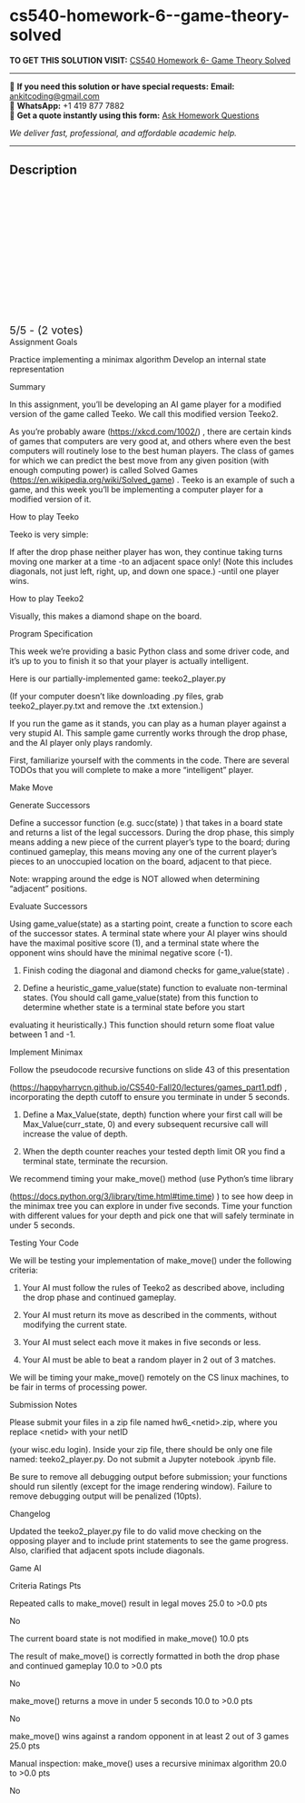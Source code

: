 # cs540-homework-6--game-theory-solved
**TO GET THIS SOLUTION VISIT:** [CS540 Homework 6- Game Theory Solved](https://www.ankitcodinghub.com/product/cs540-hw6-game-theory-solved/)


---

📩 **If you need this solution or have special requests:** **Email:** ankitcoding@gmail.com  
📱 **WhatsApp:** +1 419 877 7882  
📄 **Get a quote instantly using this form:** [Ask Homework Questions](https://www.ankitcodinghub.com/services/ask-homework-questions/)

*We deliver fast, professional, and affordable academic help.*

---

<h2>Description</h2>



<div class="kk-star-ratings kksr-auto kksr-align-center kksr-valign-top" data-payload="{&quot;align&quot;:&quot;center&quot;,&quot;id&quot;:&quot;117938&quot;,&quot;slug&quot;:&quot;default&quot;,&quot;valign&quot;:&quot;top&quot;,&quot;ignore&quot;:&quot;&quot;,&quot;reference&quot;:&quot;auto&quot;,&quot;class&quot;:&quot;&quot;,&quot;count&quot;:&quot;2&quot;,&quot;legendonly&quot;:&quot;&quot;,&quot;readonly&quot;:&quot;&quot;,&quot;score&quot;:&quot;5&quot;,&quot;starsonly&quot;:&quot;&quot;,&quot;best&quot;:&quot;5&quot;,&quot;gap&quot;:&quot;4&quot;,&quot;greet&quot;:&quot;Rate this product&quot;,&quot;legend&quot;:&quot;5\/5 - (2 votes)&quot;,&quot;size&quot;:&quot;24&quot;,&quot;title&quot;:&quot;CS540 Homework 6- Game Theory Solved&quot;,&quot;width&quot;:&quot;138&quot;,&quot;_legend&quot;:&quot;{score}\/{best} - ({count} {votes})&quot;,&quot;font_factor&quot;:&quot;1.25&quot;}">

<div class="kksr-stars">

<div class="kksr-stars-inactive">
            <div class="kksr-star" data-star="1" style="padding-right: 4px">


<div class="kksr-icon" style="width: 24px; height: 24px;"></div>
        </div>
            <div class="kksr-star" data-star="2" style="padding-right: 4px">


<div class="kksr-icon" style="width: 24px; height: 24px;"></div>
        </div>
            <div class="kksr-star" data-star="3" style="padding-right: 4px">


<div class="kksr-icon" style="width: 24px; height: 24px;"></div>
        </div>
            <div class="kksr-star" data-star="4" style="padding-right: 4px">


<div class="kksr-icon" style="width: 24px; height: 24px;"></div>
        </div>
            <div class="kksr-star" data-star="5" style="padding-right: 4px">


<div class="kksr-icon" style="width: 24px; height: 24px;"></div>
        </div>
    </div>

<div class="kksr-stars-active" style="width: 138px;">
            <div class="kksr-star" style="padding-right: 4px">


<div class="kksr-icon" style="width: 24px; height: 24px;"></div>
        </div>
            <div class="kksr-star" style="padding-right: 4px">


<div class="kksr-icon" style="width: 24px; height: 24px;"></div>
        </div>
            <div class="kksr-star" style="padding-right: 4px">


<div class="kksr-icon" style="width: 24px; height: 24px;"></div>
        </div>
            <div class="kksr-star" style="padding-right: 4px">


<div class="kksr-icon" style="width: 24px; height: 24px;"></div>
        </div>
            <div class="kksr-star" style="padding-right: 4px">


<div class="kksr-icon" style="width: 24px; height: 24px;"></div>
        </div>
    </div>
</div>


<div class="kksr-legend" style="font-size: 19.2px;">
            5/5 - (2 votes)    </div>
    </div>
Assignment Goals

Practice implementing a minimax algorithm Develop an internal state representation

Summary

In this assignment, you’ll be developing an AI game player for a modified version of the game called Teeko. We call this modified version Teeko2.

As you’re probably aware (https://xkcd.com/1002/) , there are certain kinds of games that computers are very good at, and others where even the best computers will routinely lose to the best human players. The class of games for which we can predict the best move from any given position (with enough computing power) is called Solved Games (https://en.wikipedia.org/wiki/Solved_game) . Teeko is an example of such a game, and this week you’ll be implementing a computer player for a modified version of it.

How to play Teeko

Teeko is very simple:

If after the drop phase neither player has won, they continue taking turns moving one marker at a time -to an adjacent space only! (Note this includes diagonals, not just left, right, up, and down one space.) -until one player wins.

How to play Teeko2

Visually, this makes a diamond shape on the board.

Program Specification

This week we’re providing a basic Python class and some driver code, and it’s up to you to finish it so that your player is actually intelligent.

Here is our partially-implemented game: teeko2_player.py

(If your computer doesn’t like downloading .py files, grab teeko2_player.py.txt and remove the .txt extension.)

If you run the game as it stands, you can play as a human player against a very stupid AI. This sample game currently works through the drop phase, and the AI player only plays randomly.

First, familiarize yourself with the comments in the code. There are several TODOs that you will complete to make a more “intelligent” player.

Make Move

Generate Successors

Define a successor function (e.g. succ(state) ) that takes in a board state and returns a list of the legal successors. During the drop phase, this simply means adding a new piece of the current player’s type to the board; during continued gameplay, this means moving any one of the current player’s pieces to an unoccupied location on the board, adjacent to that piece.

Note: wrapping around the edge is NOT allowed when determining “adjacent” positions.

Evaluate Successors

Using game_value(state) as a starting point, create a function to score each of the successor states. A terminal state where your AI player wins should have the maximal positive score (1), and a terminal state where the opponent wins should have the minimal negative score (-1).

1. Finish coding the diagonal and diamond checks for game_value(state) .

2. Define a heuristic_game_value(state) function to evaluate non-terminal states. (You should call game_value(state) from this function to determine whether state is a terminal state before you start

evaluating it heuristically.) This function should return some float value between 1 and -1.

Implement Minimax

Follow the pseudocode recursive functions on slide 43 of this presentation

(https://happyharrycn.github.io/CS540-Fall20/lectures/games_part1.pdf) , incorporating the depth cutoff to ensure you terminate in under 5 seconds.

1. Define a Max_Value(state, depth) function where your first call will be Max_Value(curr_state, 0) and every subsequent recursive call will increase the value of depth.

2. When the depth counter reaches your tested depth limit OR you find a terminal state, terminate the recursion.

We recommend timing your make_move() method (use Python’s time library

(https://docs.python.org/3/library/time.html#time.time) ) to see how deep in the minimax tree you can explore in under five seconds. Time your function with different values for your depth and pick one that will safely terminate in under 5 seconds.

Testing Your Code

We will be testing your implementation of make_move() under the following criteria:

1. Your AI must follow the rules of Teeko2 as described above, including the drop phase and continued gameplay.

2. Your AI must return its move as described in the comments, without modifying the current state.

3. Your AI must select each move it makes in five seconds or less.

4. Your AI must be able to beat a random player in 2 out of 3 matches.

We will be timing your make_move() remotely on the CS linux machines, to be fair in terms of processing power.

Submission Notes

Please submit your files in a zip file named hw6_&lt;netid&gt;.zip, where you replace &lt;netid&gt; with your netID

(your wisc.edu login). Inside your zip file, there should be only one file named: teeko2_player.py. Do not submit a Jupyter notebook .ipynb file.

Be sure to remove all debugging output before submission; your functions should run silently (except for the image rendering window). Failure to remove debugging output will be penalized (10pts).

Changelog

Updated the teeko2_player.py file to do valid move checking on the opposing player and to include print statements to see the game progress. Also, clarified that adjacent spots include diagonals.

Game AI

Criteria Ratings Pts

Repeated calls to make_move() result in legal moves 25.0 to &gt;0.0 pts

No

The current board state is not modified in make_move() 10.0 pts

The result of make_move() is correctly formatted in both the drop phase and continued gameplay 10.0 to &gt;0.0 pts

No

make_move() returns a move in under 5 seconds 10.0 to &gt;0.0 pts

No

make_move() wins against a random opponent in at least 2 out of 3 games 25.0 pts

Manual inspection: make_move() uses a recursive minimax algorithm 20.0 to &gt;0.0 pts

No
